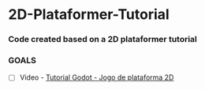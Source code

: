 # 2D-Plataformer-Tutorial
### Code created based on a 2D plataformer tutorial


### GOALS

- [ ] Video - <a href="https://www.youtube.com/playlist?list=PLb9xOik0gj6q9CnHo3S0VAHJHZOfOfdXT">Tutorial Godot - Jogo de plataforma 2D </a>
